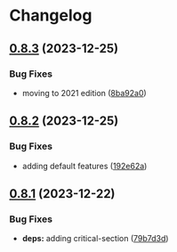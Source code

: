 # Changelog

## [0.8.3](https://github.com/xmc-rs/xmc4700/compare/v0.8.2...v0.8.3) (2023-12-25)


### Bug Fixes

* moving to 2021 edition ([8ba92a0](https://github.com/xmc-rs/xmc4700/commit/8ba92a0c4caf759e7c75fc59933d5d91825ab29f))

## [0.8.2](https://github.com/xmc-rs/xmc4700/compare/v0.8.1...v0.8.2) (2023-12-25)


### Bug Fixes

* adding default features ([192e62a](https://github.com/xmc-rs/xmc4700/commit/192e62ace42a77992baa3f382623f2f8a2b532d8))

## [0.8.1](https://github.com/xmc-rs/xmc4700/compare/v0.8.0...v0.8.1) (2023-12-22)


### Bug Fixes

* **deps:** adding critical-section ([79b7d3d](https://github.com/xmc-rs/xmc4700/commit/79b7d3d0a0c9f201993f3d80d6e5df70cd90d2ed))
